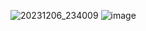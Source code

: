 ![20231206_234009](https://github.com/Tail-R/pastelbox/assets/132870183/516be41d-18c0-42d0-8b02-ab843a8a75f8)
![image](https://github.com/Tail-R/xmonad_eww_dotfiles/assets/132870183/634749d4-bd53-4108-8c41-b7a6450463e2)